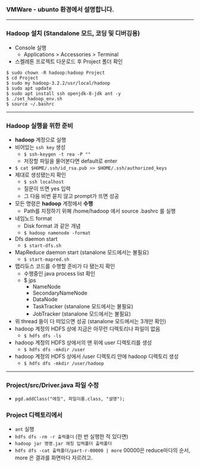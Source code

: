 ﻿### VMWare - ubunto 환경에서 설명합니다.
---
### Hadoop 설치 (Standalone 모드, 코딩 및 디버깅용)
- Console 실행
	- Applications > Accessories > Terminal
- 스켈레톤 프로젝트 다운로드 후 Project 폴더 확인
```linux
$ sudo chown -R hadoop:hadoop Project
$ cd Project
$ sudo my hadoop-3.2.2/usr/local/hadoop
$ sudo apt update
$ sudo apt install ssh openjdk-8-jdk ant -y
$ ./set_hadoop_env.sh
$ source ~/.bashrc
```
---
### Hadoop 실행을 위한 준비
- **hadoop** 계정으로 실행
- 비어있는 `ssh key` 생성
	- `$ ssh-keygen -t rea -P ""`
	-  저장할 파일을 물어본다면 default로 enter
- `$ cat $HOME/.ssh/id_rsa.pub >> $HOME/.ssh/authorized_keys`
- 제대로 생성됐는지 확인
	- `$ ssh localhost`
	- 질문이 뜨면 yes 입력
	- 그 다음 비번 묻지 않고 prompt가 뜨면 성공
- 모든 명령은 **hadoop** 계정에서 **수행**
	- Path를 지정하기 위해 /home/hadoop 에서 source .bashrc 를 실행
- 네임노드 format
	- Disk format 과 같은 개념
	- `$ hadoop namenode -format`
- Dfs daemon start
	- `$ start-dfs.sh`
- MapReduce daemon start (stanalone 모드에서는 불필요)
	- `$ start-mapred.sh`
- 맵리듀스 코드를 수행할 준비가 다 됐는지 확인
	- 수행중인 java process list 확인
	- $ jps
		- NameNode
		- SecondaryNameNode
		- DataNode
		- TaskTracker (stanalone 모드에서는 불필요)
		- JobTracker (stanalone 모드에서는 불필요)
- 위 thread 들이 다 떠있으면 성공 (stanalone 모드에서는 3개만 확인)
- hadoop 계정의 HDFS 상에 지금은 아무런 디렉토리나 파일이 없음
	- `$ hdfs dfs -ls`
- hadoop 계정의 HDFS 상에서의 맨 위에 user 디렉토리를 생성
	- `$ hdfs dfs -mkdir /user`
- hadoop 계정의 HDFS 상에서 /user 디렉토리 안에 hadoop 디렉토리 생성
  - `$ hdfs dfs -mkdir /user/hadoop`

---
### Project/src/Driver.java 파일 수정

- `pgd.addClass("애칭", 파일이름.class, "설명");`
### Project 디렉토리에서
- `ant` 실행
- `hdfs dfs -rm -r 출력폴더` (한 번 실행한 적 있다면)
- `hadoop jar 명명.jar 애칭 입력폴더 출력폴더`
- `hdfs dfs -cat 출력폴더/part-r-00000 | more` 00000은 reduce마다의 순서, more 은 결과를 화면마다 자르려고.